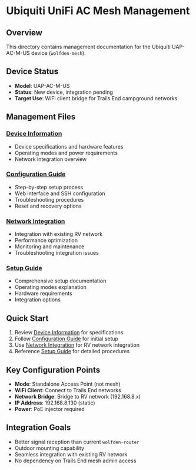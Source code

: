 # Ubiquiti UniFi AC Mesh Management

## Overview
This directory contains management documentation for the Ubiquiti UAP-AC-M-US device (`wolfden-mesh`).

## Device Status
- **Model**: UAP-AC-M-US
- **Status**: New device, integration pending
- **Target Use**: WiFi client bridge for Trails End campground networks

## Management Files

### [Device Information](device_info.md)
- Device specifications and hardware features
- Operating modes and power requirements
- Network integration overview

### [Configuration Guide](configuration_guide.md)
- Step-by-step setup process
- Web interface and SSH configuration
- Troubleshooting procedures
- Reset and recovery options

### [Network Integration](network_integration.md)
- Integration with existing RV network
- Performance optimization
- Monitoring and maintenance
- Troubleshooting integration issues

### [Setup Guide](ubiquiti_setup.md)
- Comprehensive setup documentation
- Operating modes explanation
- Hardware requirements
- Integration options

## Quick Start
1. Review [Device Information](device_info.md) for specifications
2. Follow [Configuration Guide](configuration_guide.md) for initial setup
3. Use [Network Integration](network_integration.md) for RV network integration
4. Reference [Setup Guide](ubiquiti_setup.md) for detailed procedures

## Key Configuration Points
- **Mode**: Standalone Access Point (not mesh)
- **WiFi Client**: Connect to Trails End networks
- **Network Bridge**: Bridge to RV network (192.168.8.x)
- **IP Address**: 192.168.8.130 (static)
- **Power**: PoE injector required

## Integration Goals
- Better signal reception than current `wolfden-router`
- Outdoor mounting capability
- Seamless integration with existing RV network
- No dependency on Trails End mesh admin access 